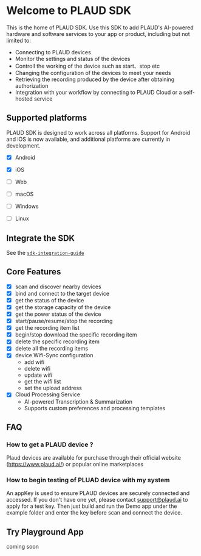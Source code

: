 # Welcome to PLAUD SDK

This is the home of PLAUD SDK. Use this SDK to add PLAUD's AI-powered hardware and software services to your app or product, including but not limited to:

- Connecting to PLAUD devices
- Monitor the settings and status of the devices
- Controll the working of the device such as start、stop etc
- Changing the configuration of the devices ​to meet your needs
- Retrieving the recording produced by the device after obtaining ​authorization
- Integration with your workflow by connecting to PLAUD Cloud or a self-hosted service


## Supported platforms

PLAUD SDK is designed to work across all platforms. ​Support for Android and iOS is now available, and additional platforms are currently in development.

- [x] Android
- [x] iOS
- [ ] Web
- [ ] macOS
- [ ] Windows
- [ ] Linux
 


## Integrate the SDK

See the [`sdk-integration-guide`](https://github.com/Plaud-AI/plaud-sdk/blob/main/docs/sdk-integration-guide.md)
 

## Core Features

- [x] scan and discover nearby devices
- [x] bind and connect to the target device
- [x] get the status of the device
- [x] get the storage capacity of the device 
- [x] get the power status of the device
- [x] start/pause/resume/stop the recording
- [x] get the recording item list
- [x] begin/stop download the specific recording item
- [x] delete the specific recording item
- [x] delete all the recording items
- [x] device Wifi-Sync configuration 
    - add wifi
    - delete wifi
    - update wifi
    - get the wifi list
    - set the upload address
- [x] Cloud Processing Service
    - AI-powered Transcription & Summarization
    - Supports custom preferences and processing templates
 
 


## FAQ

### How to get a PLAUD device ?
​Plaud devices are available for purchase through their official website (https://www.plaud.ai/) or popular online marketplaces

  
### How to begin testing of PLUAD device with my system
An appKey is used to ensure PLAUD devices are securely connected and accessed. If you don't have one yet, please contact support@plaud.ai to apply for a test key. Then just build and run the Demo app under the example folder and enter the key before scan and connect the device.


## Try Playground App
coming soon